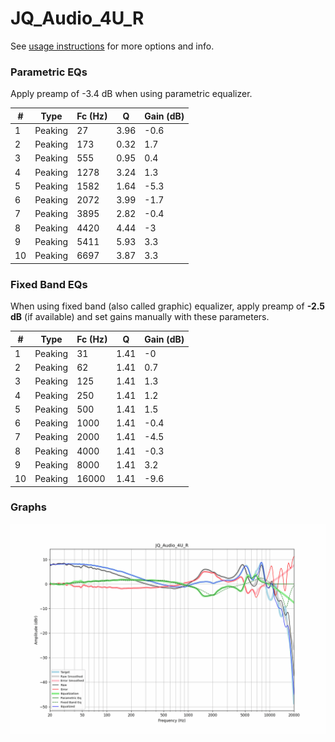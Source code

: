 # JQ_Audio_4U_R
See [usage instructions](https://github.com/jaakkopasanen/AutoEq#usage) for more options and info.

### Parametric EQs
Apply preamp of -3.4 dB when using parametric equalizer.

|   # | Type    |   Fc (Hz) |    Q |   Gain (dB) |
|-----|---------|-----------|------|-------------|
|   1 | Peaking |        27 | 3.96 |        -0.6 |
|   2 | Peaking |       173 | 0.32 |         1.7 |
|   3 | Peaking |       555 | 0.95 |         0.4 |
|   4 | Peaking |      1278 | 3.24 |         1.3 |
|   5 | Peaking |      1582 | 1.64 |        -5.3 |
|   6 | Peaking |      2072 | 3.99 |        -1.7 |
|   7 | Peaking |      3895 | 2.82 |        -0.4 |
|   8 | Peaking |      4420 | 4.44 |        -3   |
|   9 | Peaking |      5411 | 5.93 |         3.3 |
|  10 | Peaking |      6697 | 3.87 |         3.3 |

### Fixed Band EQs
When using fixed band (also called graphic) equalizer, apply preamp of **-2.5 dB** (if available) and set gains manually with these parameters.

|   # | Type    |   Fc (Hz) |    Q |   Gain (dB) |
|-----|---------|-----------|------|-------------|
|   1 | Peaking |        31 | 1.41 |        -0   |
|   2 | Peaking |        62 | 1.41 |         0.7 |
|   3 | Peaking |       125 | 1.41 |         1.3 |
|   4 | Peaking |       250 | 1.41 |         1.2 |
|   5 | Peaking |       500 | 1.41 |         1.5 |
|   6 | Peaking |      1000 | 1.41 |        -0.4 |
|   7 | Peaking |      2000 | 1.41 |        -4.5 |
|   8 | Peaking |      4000 | 1.41 |        -0.3 |
|   9 | Peaking |      8000 | 1.41 |         3.2 |
|  10 | Peaking |     16000 | 1.41 |        -9.6 |

### Graphs
![](./JQ_Audio_4U_R.png)
